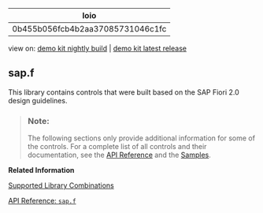 <!-- loio0b455b056fcb4b2aa37085731046c1fc -->

| loio |
| -----|
| 0b455b056fcb4b2aa37085731046c1fc |

<div id="loio">

view on: [demo kit nightly build](https://openui5nightly.hana.ondemand.com/#/topic/0b455b056fcb4b2aa37085731046c1fc) | [demo kit latest release](https://openui5.hana.ondemand.com/#/topic/0b455b056fcb4b2aa37085731046c1fc)</div>

## sap.f

This library contains controls that were built based on the SAP Fiori 2.0 design guidelines.

> ### Note:  
> The following sections only provide additional information for some of the controls. For a complete list of all controls and their documentation, see the [API Reference](https://openui5.hana.ondemand.com/#/api) and the [Samples](https://openui5.hana.ondemand.com/#/controls). 

**Related Information**  


[Supported Library Combinations](Supported_Library_Combinations_363cd16.md)

[API Reference: `sap.f`](https://openui5.hana.ondemand.com/#docs/api/symbols/sap.f.html)

